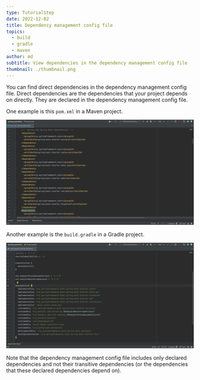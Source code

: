```yaml
---
type: TutorialStep
date: 2022-12-02
title: Dependency management config file
topics:
  - build
  - gradle
  - maven
author: md
subtitle: View dependencies in the dependency management config file
thumbnail: ./thumbnail.png
---
```


You can find direct dependencies in the dependency management config file. Direct dependencies are the dependencies that your project depends on directly. They are declared in the dependency management config file.

One example is this `pom.xml` in a Maven project.

![Pom.xml](pom-xml.png)

Another example is the `build.gradle` in a Gradle project.

![Gradle Build file](build-gradle.png)

Note that the dependency management config file includes only declared dependencies and not their transitive dependencies (or the dependencies that these declared dependencies depend on).
